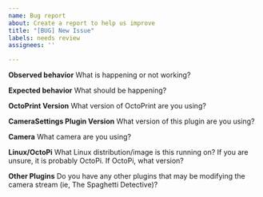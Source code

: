```yaml
---
name: Bug report
about: Create a report to help us improve
title: "[BUG] New Issue"
labels: needs review
assignees: ''

---
```


**Observed behavior**
What is happening or not working?

**Expected behavior**
What should be happening?

**OctoPrint Version**
What version of OctoPrint are you using?

**CameraSettings Plugin Version**
What version of this plugin are you using?

**Camera**
What camera are you using?

**Linux/OctoPi**
What Linux distribution/image is this running on? If you are unsure, it is probably OctoPi. If OctoPi, what version?

**Other Plugins**
Do you have any other plugins that may be modifying the camera stream (ie, The Spaghetti Detective)?
